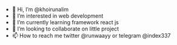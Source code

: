 - 👋 Hi, I’m @khoirunalim
- 👀 I’m interested in web development
- 🌱 I’m currently learning framework react js
- 💞️ I’m looking to collaborate on little project
- 📫 How to reach me twitter @runwaayy or telegram @index337

<!---
khoirunalim/khoirunalim is a ✨ special ✨ repository because its `README.md` (this file) appears on your GitHub profile.
You can click the Preview link to take a look at your changes.
--->
